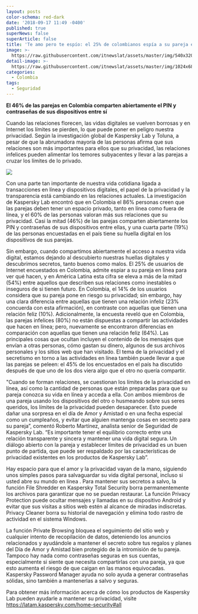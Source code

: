 ```yaml
---
layout: posts
color-schema: red-dark
date: '2018-09-17 11:49 -0400'
published: true
superNews: false
superArticle: false
title: 'Te amo pero te espío: el 25% de colombianos espía a su pareja en línea'
image: >-
  https://raw.githubusercontent.com/itnewslat/assets/master/img/540x320/Espiar-pareja-p.jpg
detail-image: >-
  https://raw.githubusercontent.com/itnewslat/assets/master/img/1024x680/Espiar-pareja-g.jpg
categories:
  - Colombia
tags:
  - Seguridad
---
```

**El 46% de las parejas en Colombia comparten abiertamente el PIN y contraseñas de sus dispositivos entre sí**
   
Cuando las relaciones florecen, las vidas digitales se vuelven borrosas y en Internet los límites se pierden, lo que puede poner en peligro nuestra privacidad. Según la investigación global de Kaspersky Lab y Toluna, a pesar de que la abrumadora mayoría de las personas afirma que sus relaciones son más importantes para ellos que su privacidad, las relaciones infelices pueden alimentar los temores subyacentes y llevar a las parejas a cruzar los límites de lo privado.

![](http://cr00.epimg.net/radio/imagenes/2018/09/14/tecnologia/1536876096_436493_1536876176_sumario_normal.jpg)

Con una parte tan importante de nuestra vida cotidiana ligada a transacciones en línea y dispositivos digitales, el papel de la privacidad y la transparencia está cambiando en las relaciones actuales. La investigación de Kaspersky Lab encontró que en Colombia el 86% personas creen que las parejas deben tener un espacio privado, tanto en línea como fuera de línea, y el 60% de las personas valoran más sus relaciones que su privacidad. Casi la mitad (46%) de las parejas comparten abiertamente los PIN y contraseñas de sus dispositivos entre ellas, y una cuarta parte (19%) de las personas encuestadas en el país tiene su huella digital en los dispositivos de sus parejas.

Sin embargo, cuando compartimos abiertamente el acceso a nuestra vida digital, estamos dejando al descubierto nuestras huellas digitales y descubrimos secretos, tanto buenos como malos. El 25% de usuarios de Internet encuestados en Colombia, admite espiar a su pareja en línea para ver qué hacen, y en América Latina esta cifra se eleva a más de la mitad (54%) entre aquellos que describen sus relaciones como inestables o inseguros de si tienen futuro. En Colombia, el 14% de los usuarios considera que su pareja pone en riesgo su privacidad; sin embargo, hay una clara diferencia entre aquellas que tienen una relación infeliz (23% concuerda con esta afirmación), en contraste con aquellas que tienen una relación feliz (10%).
Adicionalmente, la encuesta reveló que en Colombia, las parejas infelices (80%) no están dispuestas a compartir las actividades que hacen en línea; pero, nuevamente se encontraron diferencias en comparación con aquellas que tienen una relación feliz (64%). Las principales cosas que ocultan incluyen el contenido de los mensajes que envían a otras personas, cómo gastan su dinero, algunos de sus archivos personales y los sitios web que han visitado. El tema de la privacidad y el secretismo en torno a las actividades en línea también puede llevar a que las parejas se peleen: el 45% de los encuestados en el país ha discutido después de que uno de los dos viera algo que el otro no quería compartir.

"Cuando se forman relaciones, se cuestionan los límites de la privacidad en línea, así como la cantidad de personas que están preparadas para que su pareja conozca su vida en línea y acceda a ella. Con ambos miembros de una pareja usando los dispositivos del otro o husmeando sobre sus seres queridos, los límites de la privacidad pueden desaparecer. Esto puede dañar una sorpresa en el día de Amor y Amistad o en una fecha especial como un cumpleaños, y evitar que alguien mantenga cosas en secreto para su pareja”, comentó Roberto Martínez, analista senior de Seguridad de Kaspersky Lab. “Es importante tener el equilibrio correcto entre una relación transparente y sincera y mantener una vida digital segura. Un diálogo abierto con la pareja y establecer límites de privacidad es un buen punto de partida, que puede ser respaldado por las características de privacidad existentes en los productos de Kaspersky Lab”.

Hay espacio para que el amor y la privacidad vayan de la mano, siguiendo unos simples pasos para salvaguardar su vida digital personal, incluso si usted abre su mundo en línea
.
Para mantener sus secretos a salvo, la función File Shredder en Kaspersky Total Security borra permanentemente los archivos para garantizar que no se puedan restaurar. La función Privacy Protection puede ocultar mensajes y llamadas en su dispositivo Android y evitar que sus visitas a sitios web estén al alcance de miradas indiscretas. Privacy Cleaner borra su historial de navegación y elimina todo rastro de actividad en el sistema Windows.

La función Private Browsing bloquea el seguimiento del sitio web y cualquier intento de recopilación de datos, deteniendo los anuncios relacionados y ayudándole a mantener el secreto sobre tus regalos y planes del Día de Amor y Amistad bien protegido de la intromisión de tu pareja. Tampoco hay nada como contraseñas seguras en sus cuentas, especialmente si siente que necesita compartirlas con una pareja, ya que esto aumenta el riesgo de que caigan en las manos equivocadas. Kaspersky Password Manager ayuda no solo ayuda a generar contraseñas sólidas, sino también a mantenerlas a salvo y seguras.

Para obtener más información acerca de cómo los productos de Kaspersky Lab pueden ayudarle a mantener su privacidad, visite https://latam.kaspersky.com/home-security#all